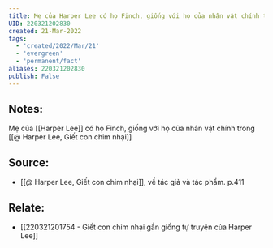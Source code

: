 ```yaml
---
title: Mẹ của Harper Lee có họ Finch, giống với họ của nhân vật chính trong Giết con chim nhại
UID: 220321202830
created: 21-Mar-2022
tags:
  - 'created/2022/Mar/21'
  - 'evergreen'
  - 'permanent/fact'
aliases: 220321202830
publish: False
---
```

## Notes:
Mẹ của [[Harper Lee]] có họ Finch, giống với họ của nhân vật chính trong [[@ Harper Lee, Giết con chim nhại]]

## Source:
- [[@ Harper Lee, Giết con chim nhại]], về tác giả và tác phẩm. p.411

## Relate:
- [[220321201754 - Giết con chim nhại gần giống tự truyện của Harper Lee]]